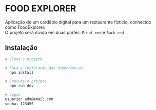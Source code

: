 # FOOD EXPLORER
Aplicação de um cardápio digital para um restaurante fictício, conhecido como FoodExplorer.<br>
O projeto será divido em duas partes: `Front-end` e `Back-end`

## Instalação

```bash
# Clone o projeto

# Faça a instalação das depêndencias
  npm install

# Execute o projeto
  npm run dev
```

```bash
# Login
usuário: adm@email.com
senha: 123456
```
